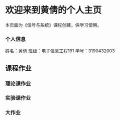# 欢迎来到黄倩的个人主页

本页面为《信号与系统》课程创建，供学习使用。

### 个人信息
姓名：黄倩
班级：电子信息工程191
学号：3190432003

## 课程作业
### 理论课作业
### 实验课作业
### 大作业
